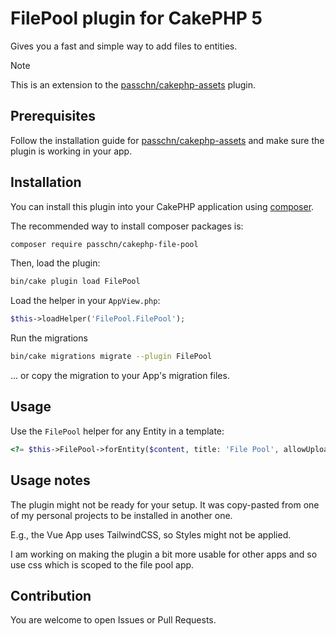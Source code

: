 # FilePool plugin for CakePHP 5

Gives you a fast and simple way to add files to entities.

> [!NOTE]
> This is an extension to the [passchn/cakephp-assets](https://packagist.org/packages/passchn/cakephp-assets) plugin.

## Prerequisites

Follow the installation guide for [passchn/cakephp-assets](https://packagist.org/packages/passchn/cakephp-assets)
and make sure the plugin is working in your app.

## Installation

You can install this plugin into your CakePHP application using [composer](https://getcomposer.org).

The recommended way to install composer packages is:

```sh
composer require passchn/cakephp-file-pool
```

Then, load the plugin:

```sh
bin/cake plugin load FilePool
```

Load the helper in your `AppView.php`:

```php
$this->loadHelper('FilePool.FilePool');
```

Run the migrations

```sh
bin/cake migrations migrate --plugin FilePool
```

... or copy the migration to your App's migration files.

## Usage

Use the `FilePool` helper for any Entity in a template:

```php
<?= $this->FilePool->forEntity($content, title: 'File Pool', allowUpload: true) ?>
```

## Usage notes

The plugin might not be ready for your setup. It was copy-pasted from one of my personal projects to be installed in
another one.

E.g., the Vue App uses TailwindCSS, so Styles might not be applied.

I am working on making the plugin a bit more usable for other apps and so use css which is scoped to the file pool app.

## Contribution

You are welcome to open Issues or Pull Requests.

